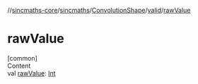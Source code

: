 //[sincmaths-core](../../../../index.md)/[sincmaths](../../index.md)/[ConvolutionShape](../index.md)/[valid](index.md)/[rawValue](raw-value.md)



# rawValue  
[common]  
Content  
val [rawValue](raw-value.md): [Int](https://kotlinlang.org/api/latest/jvm/stdlib/kotlin/-int/index.html)  



